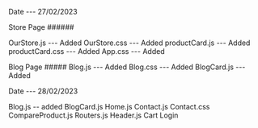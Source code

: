 Date --- 27/02/2023

Store Page ######

OurStore.js --- Added
OurStore.css --- Added
productCard.js --- Added
productCard.css --- Added
App.css --- Added

Blog Page #####
Blog.js --- Added
Blog.css --- Added
BlogCard.js --- Added

Date --- 28/02/2023

Blog.js -- added
BlogCard.js
Home.js
Contact.js
Contact.css
CompareProduct.js
Routers.js
Header.js
Cart
Login




